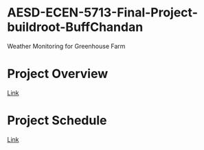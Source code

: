 # AESD-ECEN-5713-Final-Project-buildroot-BuffChandan
Weather Monitoring for Greenhouse Farm

# Project Overview
[Link](https://github.com/cu-ecen-aeld/final-project-Buff-Chandan/wiki)


# Project Schedule
[Link](https://github.com/users/Buff-Chandan/projects/2/views/1)
